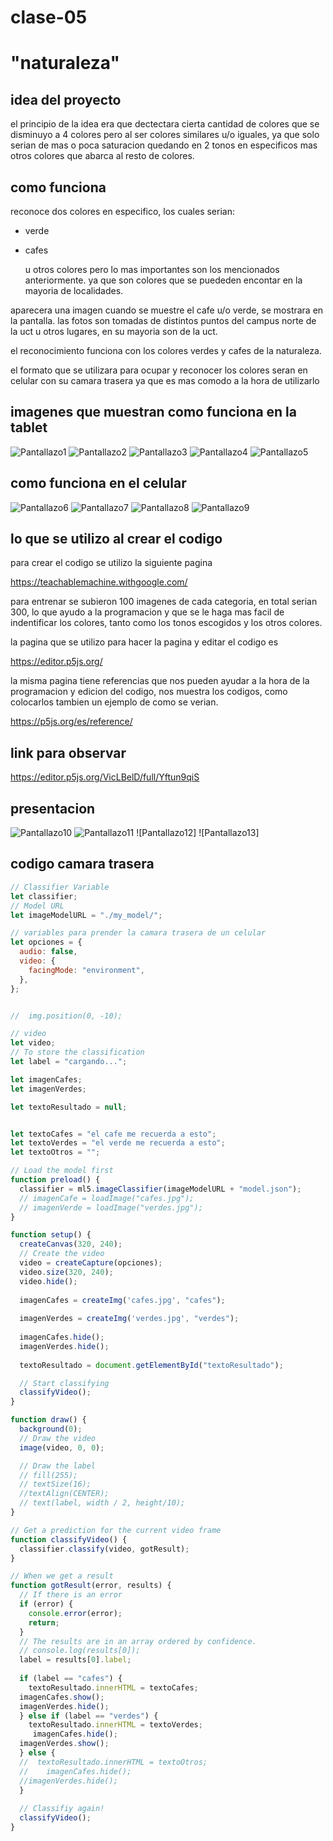 # clase-05

# "naturaleza"

## idea del proyecto

el principio de la idea era que dectectara cierta cantidad de colores que se disminuyo a 4 colores pero al ser colores similares u/o iguales, ya que solo serian de mas o poca saturacion  quedando en 2 tonos en especificos mas otros colores que abarca al resto de colores.


##  como funciona 

reconoce dos colores en especifico, los cuales serian:
- verde
- cafes

   u otros colores pero lo mas importantes son los mencionados anteriormente.
  ya que son colores que se puededen encontar en la mayoria de localidades. 

 aparecera una imagen cuando se muestre el cafe u/o verde, se mostrara en la pantalla.
 las fotos son  tomadas de distintos puntos del campus norte de la uct u otros lugares, en su mayoria son de la uct.

 el reconocimiento funciona con los colores verdes y cafes de la naturaleza.

 el formato que se utilizara para ocupar y reconocer los colores seran en celular con su camara trasera ya que es mas comodo a la hora de utilizarlo

 




## imagenes que muestran como funciona en la tablet 


![Pantallazo1](SmartSelect_20241010_220334_Chrome.jpg
)
![Pantallazo2](Screenshot_20241010_220718_Chrome.jpg)
![Pantallazo3](Screenshot_20241010_220742_Chrome.jpg)
![Pantallazo4](Screenshot_20241010_222621_Chrome.jpg)
![Pantallazo5](Screenshot_20241010_222658_Chrome.jpg)


## como funciona en el celular

![Pantallazo6](Screenshot_20241011-094708-946.png)
![Pantallazo7](Screenshot_20241011-094745-481.png)
![Pantallazo8](Screenshot_20241011-095022-452.png)
![Pantallazo9](Screenshot_20241011-095038-831.png)

## lo que se utilizo al crear el codigo

para crear el codigo se utilizo la siguiente pagina

<https://teachablemachine.withgoogle.com/>

 para entrenar se subieron 100 imagenes de cada categoria, en total serian 300, lo que ayudo a la programacion y que se le haga mas facil de indentificar los colores, tanto como los tonos escogidos y los otros colores.
 
 la pagina que se utilizo para hacer la pagina y editar el codigo es

<https://editor.p5js.org/>

la misma pagina tiene referencias que nos pueden ayudar a la hora de la programacion y edicion del codigo, nos muestra los codigos, como colocarlos tambien un ejemplo de como se verian.

<https://p5js.org/es/reference/>

## link para observar 

<https://editor.p5js.org/VicLBelD/full/Yftun9qiS>

## presentacion

![Pantallazo10](IMG-20241011-WA0023.jpg)
![Pantallazo11](IMG-20241011-WA0024.jpg)
![Pantallazo12]
![Pantallazo13]



## codigo camara trasera

```javascript
// Classifier Variable
let classifier;
// Model URL
let imageModelURL = "./my_model/";

// variables para prender la camara trasera de un celular 
let opciones = {
  audio: false,
  video: {
    facingMode: "environment",
  },
};


//  img.position(0, -10);

// video
let video;
// To store the classification
let label = "cargando...";

let imagenCafes;
let imagenVerdes;

let textoResultado = null;


let textoCafes = "el cafe me recuerda a esto";
let textoVerdes = "el verde me recuerda a esto";
let textoOtros = "";

// Load the model first
function preload() {
  classifier = ml5.imageClassifier(imageModelURL + "model.json");
  // imagenCafe = loadImage("cafes.jpg");
  // imagenVerde = loadImage("verdes.jpg");
}

function setup() {
  createCanvas(320, 240);
  // Create the video
  video = createCapture(opciones);
  video.size(320, 240);
  video.hide();
  
  imagenCafes = createImg('cafes.jpg', "cafes");
  
  imagenVerdes = createImg('verdes.jpg', "verdes");
  
  imagenCafes.hide();
  imagenVerdes.hide();
  
  textoResultado = document.getElementById("textoResultado");

  // Start classifying
  classifyVideo();
}

function draw() {
  background(0);
  // Draw the video
  image(video, 0, 0);

  // Draw the label
  // fill(255);
  // textSize(16);
  //textAlign(CENTER);
  // text(label, width / 2, height/10);
}

// Get a prediction for the current video frame
function classifyVideo() {
  classifier.classify(video, gotResult);
}

// When we get a result
function gotResult(error, results) {
  // If there is an error
  if (error) {
    console.error(error);
    return;
  }
  // The results are in an array ordered by confidence.
  // console.log(results[0]);
  label = results[0].label;
  
  if (label == "cafes") {  
    textoResultado.innerHTML = textoCafes;
  imagenCafes.show();
  imagenVerdes.hide();
  } else if (label == "verdes") {
    textoResultado.innerHTML = textoVerdes;
     imagenCafes.hide();
  imagenVerdes.show();
  } else {
  //  textoResultado.innerHTML = textoOtros;
  //    imagenCafes.hide();
  //imagenVerdes.hide();
  }
  
  // Classifiy again!
  classifyVideo();
}
```


